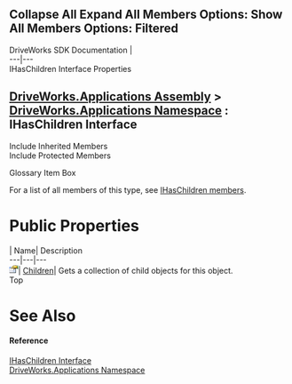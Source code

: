 Collapse All Expand All Members Options: Show All  Members Options: Filtered   
---  
DriveWorks SDK Documentation  |   
---|---  
IHasChildren Interface Properties   
  
[DriveWorks.Applications Assembly](topic13.md) > [DriveWorks.Applications Namespace](topic16.md) : IHasChildren Interface  
---  
  
Include Inherited Members    
Include Protected Members    


Glossary Item Box

For a list of all members of this type, see [IHasChildren members](topic270.md).

# Public Properties

| Name| Description  
---|---|---  
![ Property](dotnetimages/Property.gif)| [Children](topic274.md)| Gets a collection of child objects for this object.   
Top

# See Also

#### Reference

[IHasChildren Interface](topic269.md)   
[DriveWorks.Applications Namespace](topic16.md)


